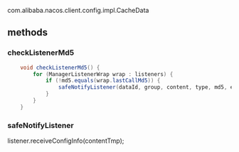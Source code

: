 com.alibaba.nacos.client.config.impl.CacheData


## methods

### checkListenerMd5
```java
    void checkListenerMd5() {
        for (ManagerListenerWrap wrap : listeners) {
            if (!md5.equals(wrap.lastCallMd5)) {
                safeNotifyListener(dataId, group, content, type, md5, encryptedDataKey, wrap);
            }
        }
    }
```

### safeNotifyListener
listener.receiveConfigInfo(contentTmp);

